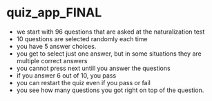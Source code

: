 # quiz_app_FINAL

- we start with 96 questions that are asked at the naturalization test
- 10 questions are selected randomly each time 
- you have 5 answer choices. 
- you get to select just one answer, but in some situations they are multiple correct answers
- you cannot press next untill you answer the questions
- if you answer 6 out of 10, you pass
- you can restart the quiz even if you pass or fail
- you see how many questions you got right on top of the question. 
